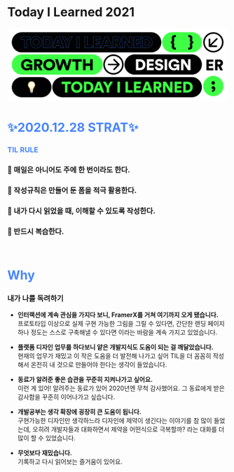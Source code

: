 # Today I Learned 2021
![top_image](./use_image/hero_image.png)


# **<span style="color:#4886FF">✨2020.12.28 STRAT✨</span>** 

### **<span style="color:#4886FF">TIL RULE</span>** 
### 📌 매일은 아니어도 주에 한 번이라도 한다. <br>
### 📌 작성규칙은 만들어 둔 폼을 적극 활용한다. <br>
### 📌 내가 다시 읽었을 때, 이해할 수 있도록 작성한다. <br>
### 📌 반드시 복습한다. <br>


<br>




# **<span style="color:#4886FF">Why</span>** 

### 내가 나를 독려하기 
* **인터랙션에 계속 관심을 가지다 보니, FramerX를 거쳐 여기까지 오게 됐습니다.**
<br>프로토타입 이상으로 실제 구현 가능한 그림을 그릴 수 있다면, 간단한 랜딩 페이지 하나 정도는 스스로 구축해낼 수 있다면 이라는 바람을 계속 가지고 있었습니다. 

* **플랫폼 디자인 업무를 하다보니 얕은 개발지식도 도움이 되는 걸 깨달았습니다.**
<br> 현재의 업무가 재밌고 이 작은 도움을 더 발전해 나가고 싶어 TIL을 더 꼼꼼히 작성해서 온전히 내 것으로 만들어야 한다는 생각이 들었습니다.

* **동료가 알려준 좋은 습관을 꾸준히 지켜나가고 싶어요.**
<br> 이런 게 있어! 알려주는 동료가 있어 2020년엔 무척 감사했어요. 그 동료에게 받은 감사함을 꾸준히 이어나가고 싶습니다.

* **개발공부는 생각 확장에 굉장히 큰 도움이 됩니다.** 
<br> 구현가능한 디자인만 생각하느라 디자인에 제약이 생긴다는 이야기를 참 많이 들었는데, 오히려 개발자들과 대화하면서 제약을 어떤식으로 극복할까? 라는 대화를 더 많이 할 수 있었습니다. 


* **무엇보다 재밌습니다.** 
<br> 기록하고 다시 읽어보는 즐거움이 있어요.

